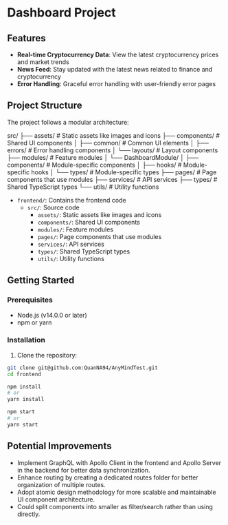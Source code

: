 # Dashboard Project

## Features

- **Real-time Cryptocurrency Data**: View the latest cryptocurrency prices and market trends
- **News Feed**: Stay updated with the latest news related to finance and cryptocurrency
- **Error Handling**: Graceful error handling with user-friendly error pages

## Project Structure

The project follows a modular architecture:

src/
├── assets/                 # Static assets like images and icons
├── components/             # Shared UI components
│   ├── common/             # Common UI elements
│   ├── errors/             # Error handling components
│   └── layouts/            # Layout components
├── modules/                # Feature modules
│   └── DashboardModule/
│       ├── components/     # Module-specific components
│       ├── hooks/          # Module-specific hooks
│       └── types/          # Module-specific types
├── pages/                  # Page components that use modules
├── services/               # API services
├── types/                  # Shared TypeScript types
└── utils/                  # Utility functions


- `frontend/`:          Contains the frontend code
  - `src/`:             Source code
    - `assets/`:        Static assets like images and icons
    - `components/`:    Shared UI components
    - `modules/`:       Feature modules
    - `pages/`:         Page components that use modules
    - `services/`:      API services
    - `types/`:         Shared TypeScript types
    - `utils/`:         Utility functions

## Getting Started

### Prerequisites

- Node.js (v14.0.0 or later)
- npm or yarn

### Installation

1. Clone the repository:
```bash
git clone git@github.com:QuanNA94/AnyMindTest.git
cd frontend 

npm install
# or
yarn install

npm start
# or
yarn start
```

## Potential Improvements

- Implement GraphQL with Apollo Client in the frontend and Apollo Server in the backend for better data synchronization.
- Enhance routing by creating a dedicated routes folder for better organization of multiple routes.
- Adopt atomic design methodology for more scalable and maintainable UI component architecture.
- Could split components into smaller as filter/search rather than using directly.
